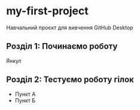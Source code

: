# my-first-project
Навчальний проєкт для вивчення GitHub Desktop
## Розділ 1: Починаємо роботу 
Янкул
## Розділ 2: Тестуємо роботу гілок 
*   Пункт А
*   Пункт Б
